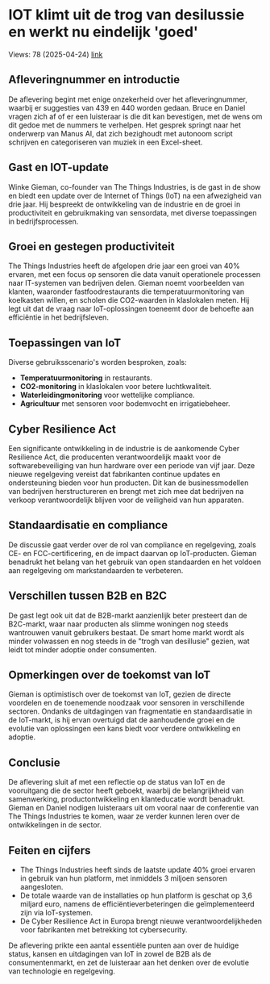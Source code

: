 # IOT klimt uit de trog van desilussie en werkt nu eindelijk 'goed'
Views: 78 (2025-04-24) [link](https://www.youtube.com/watch?v=n8g5P17LHqI)


 ## Afleveringnummer en introductie 
De aflevering begint met enige onzekerheid over het afleveringnummer, waarbij er suggesties van 439 en 440 worden gedaan. Bruce en Daniel vragen zich af of er een luisteraar is die dit kan bevestigen, met de wens om dit gedoe met de nummers te verhelpen. Het gesprek springt naar het onderwerp van Manus AI, dat zich bezighoudt met autonoom script schrijven en categoriseren van muziek in een Excel-sheet.

## Gast en IOT-update
Winke Gieman, co-founder van The Things Industries, is de gast in de show en biedt een update over de Internet of Things (IoT) na een afwezigheid van drie jaar. Hij bespreekt de ontwikkeling van de industrie en de groei in productiviteit en gebruikmaking van sensordata, met diverse toepassingen in bedrijfsprocessen.

## Groei en gestegen productiviteit
The Things Industries heeft de afgelopen drie jaar een groei van 40% ervaren, met een focus op sensoren die data vanuit operationele processen naar IT-systemen van bedrijven delen. Gieman noemt voorbeelden van klanten, waaronder fastfoodrestaurants die temperatuurmonitoring van koelkasten willen, en scholen die CO2-waarden in klaslokalen meten. Hij legt uit dat de vraag naar IoT-oplossingen toeneemt door de behoefte aan efficiëntie in het bedrijfsleven.

## Toepassingen van IoT
Diverse gebruiksscenario's worden besproken, zoals:
- **Temperatuurmonitoring** in restaurants.
- **CO2-monitoring** in klaslokalen voor betere luchtkwaliteit.
- **Waterleidingmonitoring** voor wettelijke compliance.
- **Agricultuur** met sensoren voor bodemvocht en irrigatiebeheer.

## Cyber Resilience Act
Een significante ontwikkeling in de industrie is de aankomende Cyber Resilience Act, die producenten verantwoordelijk maakt voor de softwarebeveiliging van hun hardware over een periode van vijf jaar. Deze nieuwe regelgeving vereist dat fabrikanten continue updates en ondersteuning bieden voor hun producten. Dit kan de businessmodellen van bedrijven herstructureren en brengt met zich mee dat bedrijven na verkoop verantwoordelijk blijven voor de veiligheid van hun apparaten.

## Standaardisatie en compliance
De discussie gaat verder over de rol van compliance en regelgeving, zoals CE- en FCC-certificering, en de impact daarvan op IoT-producten. Gieman benadrukt het belang van het gebruik van open standaarden en het voldoen aan regelgeving om markstandaarden te verbeteren.

## Verschillen tussen B2B en B2C
De gast legt ook uit dat de B2B-markt aanzienlijk beter presteert dan de B2C-markt, waar naar producten als slimme woningen nog steeds wantrouwen vanuit gebruikers bestaat. De smart home markt wordt als minder volwassen en nog steeds in de "trogh van desillusie" gezien, wat leidt tot minder adoptie onder consumenten.

## Opmerkingen over de toekomst van IoT
Gieman is optimistisch over de toekomst van IoT, gezien de directe voordelen en de toenemende noodzaak voor sensoren in verschillende sectoren. Ondanks de uitdagingen van fragmentatie en standaardisatie in de IoT-markt, is hij ervan overtuigd dat de aanhoudende groei en de evolutie van oplossingen een kans biedt voor verdere ontwikkeling en adoptie. 

## Conclusie
De aflevering sluit af met een reflectie op de status van IoT en de vooruitgang die de sector heeft geboekt, waarbij de belangrijkheid van samenwerking, productontwikkeling en klanteducatie wordt benadrukt. Gieman en Daniel nodigen luisteraars uit om vooral naar de conferentie van The Things Industries te komen, waar ze verder kunnen leren over de ontwikkelingen in de sector.

## Feiten en cijfers
- The Things Industries heeft sinds de laatste update 40% groei ervaren in gebruik van hun platform, met inmiddels 3 miljoen sensoren aangesloten.
- De totale waarde van de installaties op hun platform is geschat op 3,6 miljard euro, namens de efficiëntieverbeteringen die geïmplementeerd zijn via IoT-systemen.
- De Cyber Resilience Act in Europa brengt nieuwe verantwoordelijkheden voor fabrikanten met betrekking tot cybersecurity. 

De aflevering prikte een aantal essentiële punten aan over de huidige status, kansen en uitdagingen van IoT in zowel de B2B als de consumentenmarkt, en zet de luisteraar aan het denken over de evolutie van technologie en regelgeving.